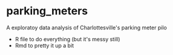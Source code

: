 # parking_meters

A exploratoy data analysis of Charlottesville's parking meter pilo

- R file to do everything (but it's messy still)
- Rmd to pretty it up a bit
